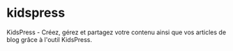 # kidspress
KidsPress - Créez, gérez et partagez votre contenu ainsi que vos articles de blog grâce à l'outil KidsPress.
